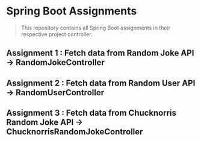# Spring Boot Assignments

> This repository contains all Spring Boot assignments in their respective project controller.

## Assignment 1 : Fetch data from Random Joke API -> RandomJokeController

## Assignment 2 : Fetch data from Random User API -> RandomUserController

## Assignment 3 : Fetch data from Chucknorris Random Joke API -> ChucknorrisRandomJokeController
